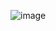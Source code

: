 ![image](https://github.com/Savarapu-Deepak/English-Dictionary/assets/121797306/fd52ca70-065c-4b77-bb1d-fa24467ac7ab)
